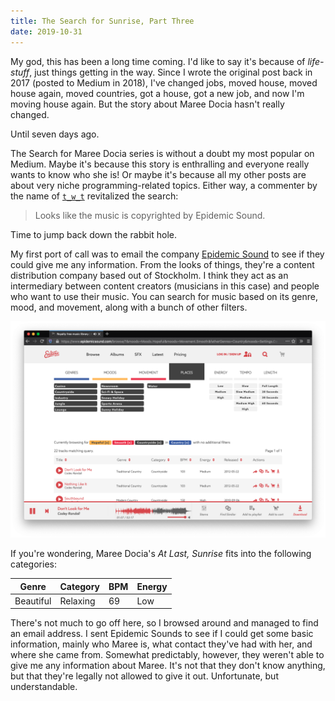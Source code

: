 ```yaml
---
title: The Search for Sunrise, Part Three
date: 2019-10-31
---
```


My god, this has been a long time coming. I'd like to say it's because of _life-stuff_, just things getting in the way. Since I wrote the original post back in 2017 (posted to Medium in 2018), I've changed jobs, moved house, moved house again, moved countries, got a house, got a new job, and now I'm moving house again. But the story about Maree Docia hasn't really changed.

Until seven days ago.

The Search for Maree Docia series is without a doubt my most popular on Medium. Maybe it's because this story is enthralling and everyone really wants to know who she is! Or maybe it's because all my other posts are about very niche programming-related topics. Either way, a commenter by the name of [`t_w_t`](https://medium.com/@t_w_t/looks-like-the-music-is-copyrighted-by-epidemic-sound-5ddd09524137) revitalized the search:

> Looks like the music is copyrighted by Epidemic Sound.

Time to jump back down the rabbit hole.

My first port of call was to email the company [Epidemic Sound](https://www.epidemicsound.com/) to see if they could give me any information. From the looks of things, they're a content distribution company based out of Stockholm. I think they act as an intermediary between content creators (musicians in this case) and people who want to use their music. You can search for music based on its genre, mood, and movement, along with a bunch of other filters.

![The search feature on Epidemic Sounds' website.](media/191031-the-search-for-sunrise-part-three/epidenicsound-search-page.png)

If you're wondering, Maree Docia's _At Last, Sunrise_ fits into the following categories:

| Genre | Category | BPM | Energy |
| ----- | -------- | --- | ------ |
| Beautiful | Relaxing | 69 | Low |

There's not much to go off here, so I browsed around and managed to find an email address. I sent Epidemic Sounds to see if I could get some basic information, mainly who Maree is, what contact they've had with her, and where she came from. Somewhat predictably, however, they weren't able to give me any information about Maree. It's not that they don't know anything, but that they're legally not allowed to give it out. Unfortunate, but understandable.
